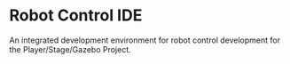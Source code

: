 Robot Control IDE
=================
An integrated development environment for robot control development for the Player/Stage/Gazebo Project.
